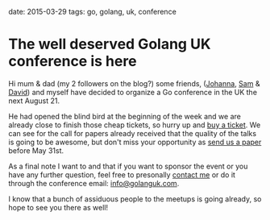 date: 2015-03-29
tags: go, golang, uk, conference

The well deserved Golang UK conference is here
==============================================

Hi mum & dad (my 2 followers on the blog?) some friends,
([Johanna](https://twitter.com/johannacherry),
[Sam](https://twitter.com/_samdb) & [David](https://twitter.com/_samdb)) and
myself have decided to organize a Go conference in the UK the next August 21.

He had opened the blind bird at the beginning of the week and we are already
close to finish those cheap tickets, so hurry up and [buy a
ticket](http://www.eventbrite.co.uk/e/golang-uk-conference-2015-tickets-16233380478).
We can see for the call for papers already received that the quality of the
talks is going to be awesome, but don't miss your opportunity as [send us a
paper](http://www.golanguk.com/speakers/) before May 31st.

As a final note I want to and that if you want to sponsor the event or you have
any further question, feel free to presonally [contact
me](https://twitter.com/agonzalezro) or do it through the conference email:
[info@golanguk.com](http://info@golanguk.com).

I know that a bunch of assiduous people to the meetups is going already, so
hope to see you there as well!
